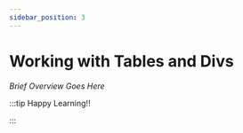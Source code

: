 ```yaml
---
sidebar_position: 3
---
```


# Working with Tables and Divs

_Brief Overview Goes Here_

:::tip Happy Learning!!

<QuestButton text="Go To Quest" link="https://app.stackup.dev/quest_page/working-with-tables-and-divs" />

:::
